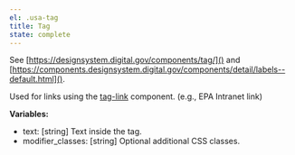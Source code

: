 ```yaml
---
el: .usa-tag
title: Tag
state: complete
---
```

See [https://designsystem.digital.gov/components/tag/]() and
[https://components.designsystem.digital.gov/components/detail/labels--default.html]().

Used for links using the [tag-link](/themes/epa_theme/pattern-lab/patterns/05-components-tag-link/index.html) component. (e.g., EPA Intranet link)

__Variables:__
* text: [string] Text inside the tag.
* modifier_classes: [string] Optional additional CSS classes.

